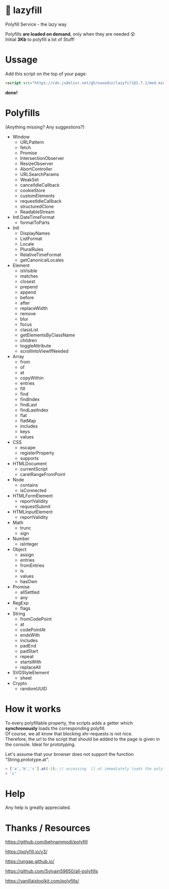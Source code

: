 # 💊 lazyfill

Polyfill Service - the lazy way


Polyfills **are loaded on demand**, only when they are needed 😲  
Initial **3Kb** to polyfill a lot of Stuff!  

# Ussage

Add this script on the top of your page:
```html
<script src="https://cdn.jsdelivr.net/gh/nuxodin/lazyfill@1.7.1/mod.min.js"></script>
```
**done!**

# Polyfills

(Anything missing? Any suggestions?)

<ul>
   <li>
      Window
      <ul>
         <li>URLPattern
         <li>fetch
         <li>Promise
         <li>IntersectionObserver
         <li>ResizeObserver
         <li>AbortController
         <li>URLSearchParams
         <li>WeakSet
         <li>cancelIdleCallback
         <li>cookieStore
         <li>customElements
         <li>requestIdleCallback
         <li>structuredClone
         <li>ReadableStream
      </ul>
   <li>
      Intl.DateTimeFormat
      <ul>
         <li>formatToParts
      </ul>
   <li>
      Intl
      <ul>
         <li>DisplayNames
         <li>ListFormat
         <li>Locale
         <li>PluralRules
         <li>RelativeTimeFormat
         <li>getCanonicalLocales
      </ul>
   <li>
      Element
      <ul>
         <li>isVisible
         <li>matches
         <li>closest
         <li>prepend
         <li>append
         <li>before
         <li>after
         <li>replaceWidth
         <li>remove
         <li>blur
         <li>focus
         <li>classList
         <li>getElementsByClassName
         <li>children
         <li>toggleAttribute
         <li>scrollIntoViewIfNeeded
      </ul>
   <li>
      Array
      <ul>
         <li>from
         <li>of
         <li>at
         <li>copyWithin
         <li>entries
         <li>fill
         <li>find
         <li>findIndex
         <li>findLast
         <li>findLastIndex
         <li>flat
         <li>flatMap
         <li>includes
         <li>keys
         <li>values
      </ul>
   <li>
      CSS
      <ul>
         <li>escape
         <li>registerProperty
         <li>supports
      </ul>
   <li>
      HTMLDocument
      <ul>
         <li>currentScript
         <li>caretRangeFromPoint
      </ul>
   <li>
      Node
      <ul>
         <li>contains
         <li>isConnected
      </ul>
   <li>
      HTMLFormElement
      <ul>
         <li>reportValidity
         <li>requestSubmit
      </ul>
   <li>
      HTMLInputElement
      <ul>
         <li>reportValidity
      </ul>
   <li>
      Math
      <ul>
         <li>trunc
         <li>sign
      </ul>
   <li>
      Number
      <ul>
         <li>isInteger
      </ul>
   <li>
      Object
      <ul>
         <li>assign
         <li>entries
         <li>fromEntries
         <li>is
         <li>values
         <li>hasOwn
      </ul>
   <li>
      Promise
      <ul>
         <li>allSettled
         <li>any
      </ul>
   <li>
      RegExp
      <ul>
         <li>flags
      </ul>
   <li>
      String
      <ul>
         <li>fromCodePoint
         <li>at
         <li>codePointAt
         <li>endsWith
         <li>includes
         <li>padEnd
         <li>padStart
         <li>repeat
         <li>startsWith
         <li>replaceAll
      </ul>
   <li>
      SVGStyleElement
      <ul>
         <li>sheet
      </ul>
   <li>
      Crypto
      <ul>
         <li>randomUUID
      </ul>
</ul>


# How it works

To every polyfillable property, the scripts adds a getter which **synchronously** loads the corresponding polyfill.  
Of course, we all know that blocking xhr-requests is not nice.  
Therefore, the url to the script that should be added to the page is given in the console.
Ideal for prototyping.

Let's assume that your browser does not support the function "String.prototype.at".
```js
> ['a','b','c'].at(-1); // accessing  [].at immediately loads the polyfill
> 'c'
```


# Help
Any help is greatly appreciated.

# Thanks / Resources

https://github.com/behnammodi/polyfill

https://polyfill.io/v3/

https://ungap.github.io/

https://github.com/Sylvain59650/all-polyfills

https://vanillajstoolkit.com/polyfills/
